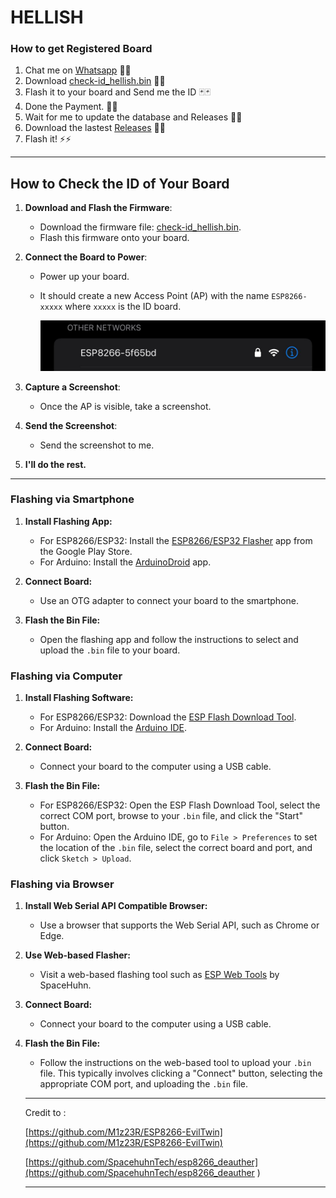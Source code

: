 # HELLISH


### How to get Registered Board
1. Chat me on [Whatsapp](https://wa.me/6287818131314) 💬💬
2. Download [check-id_hellish.bin](https://github.com/malvidous/HELLISH/releases/download/v1.8.1/check-id_hellish.bin) 📁📁
3. Flash it to your board and Send me the ID 🃏🃏
4. Done the Payment. 💸💸
5. Wait for me to update the database and Releases 🐬🐬
6. Download the lastest [Releases](https://github.com/malvidous/HELLISH/releases) 📁📁
7. Flash it! ⚡️⚡️

***

## How to Check the ID of Your Board

1. **Download and Flash the Firmware**:
   - Download the firmware file: [check-id_hellish.bin](https://github.com/malvidous/HELLISH/releases/download/v1.8.1/check-id_hellish.bin).
   - Flash this firmware onto your board.

2. **Connect the Board to Power**:
   - Power up your board.
   - It should create a new Access Point (AP) with the name `ESP8266-xxxxx` where `xxxxx` is the ID board.
   
      ![ID_BOARD](https://raw.githubusercontent.com/malvidous/HELLISH/main/id_check.jpeg)
      
3. **Capture a Screenshot**:
   - Once the AP is visible, take a screenshot.

4. **Send the Screenshot**:
   - Send the screenshot to me.

5. **I'll do the rest.**

***

### Flashing via Smartphone
1. **Install Flashing App:**
	- For ESP8266/ESP32: Install the [ESP8266/ESP32 Flasher](https://play.google.com/store/apps/details?id=com.espressif.esp32_ota) app from the Google Play Store.
	- For Arduino: Install the [ArduinoDroid](https://play.google.com/store/apps/details?id=name.antonsmirnov.android.arduinodroid2) app.
	
2. **Connect Board:**
	- Use an OTG adapter to connect your board to the smartphone.
	
3. **Flash the Bin File:**
	- Open the flashing app and follow the instructions to select and upload the `.bin` file to your board.
	
### Flashing via Computer
1. **Install Flashing Software:**
	- For ESP8266/ESP32: Download the [ESP Flash Download Tool](https://www.espressif.com/en/support/download/other-tools).
	- For Arduino: Install the [Arduino IDE](https://www.arduino.cc/en/software).
	
2. **Connect Board:**
	- Connect your board to the computer using a USB cable.
	
3. **Flash the Bin File:**
	- For ESP8266/ESP32: Open the ESP Flash Download Tool, select the correct COM port, browse to your `.bin` file, and click the "Start" button.
	- For Arduino: Open the Arduino IDE, go to `File > Preferences` to set the location of the `.bin` file, select the correct board and port, and click `Sketch > Upload`.
	
### Flashing via Browser
1. **Install Web Serial API Compatible Browser:**
	- Use a browser that supports the Web Serial API, such as Chrome or Edge.
	
2. **Use Web-based Flasher:**
	- Visit a web-based flashing tool such as [ESP Web Tools](https://esp.huhn.me/) by SpaceHuhn.
	
3. **Connect Board:**
	- Connect your board to the computer using a USB cable.
	
4. **Flash the Bin File:**
	- Follow the instructions on the web-based tool to upload your `.bin` file. This typically involves clicking a "Connect" button, selecting the appropriate COM port, and uploading the `.bin` file.
	
	
	
	
	
	***
	Credit to :
	
	[https://github.com/M1z23R/ESP8266-EvilTwin](https://github.com/M1z23R/ESP8266-EvilTwin)

	[https://github.com/SpacehuhnTech/esp8266_deauther](https://github.com/SpacehuhnTech/esp8266_deauther
	)
	***
